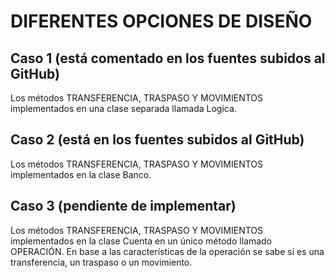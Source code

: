 # DIFERENTES OPCIONES DE DISEÑO

## Caso 1 (está comentado en los fuentes subidos al GitHub)
Los métodos TRANSFERENCIA, TRASPASO Y MOVIMIENTOS implementados en una clase separada llamada Logica.

## Caso 2 (está en los fuentes subidos al GitHub)
Los métodos TRANSFERENCIA, TRASPASO Y MOVIMIENTOS implementados en la clase Banco.

## Caso 3 (pendiente de implementar)
Los métodos TRANSFERENCIA, TRASPASO Y MOVIMIENTOS implementados en la clase Cuenta en un único método llamado OPERACIÓN.
En base a las características de la operación se sabe si es una transferencia, un traspaso o un movimiento.
